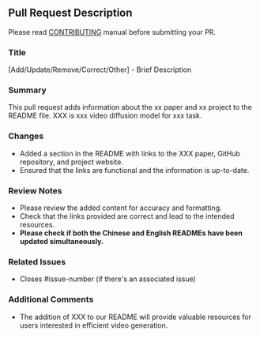 ## Pull Request Description

Please read [CONTRIBUTING](../docs/CONTRIBUTING_EN.md) manual before submitting your PR.

### Title
[Add/Update/Remove/Correct/Other] - Brief Description

### Summary
This pull request adds information about the xx paper and xx  project to the README file. XXX is xxx video diffusion model for xxx task.

### Changes
- Added a section in the README with links to the XXX paper, GitHub repository, and project website.
- Ensured that the links are functional and the information is up-to-date.

### Review Notes
- Please review the added content for accuracy and formatting.
- Check that the links provided are correct and lead to the intended resources.
- **Please check if both the Chinese and English READMEs have been updated simultaneously.**

### Related Issues
- Closes #issue-number (if there's an associated issue)

### Additional Comments
- The addition of XXX to our README will provide valuable resources for users interested in efficient video generation.
